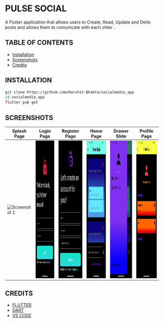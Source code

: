 # PULSE SOCIAL
A Flutter application that allows users to Create, Read, Update and Delte posts and allows them to comunicate with each ohter .



##  TABLE OF CONTENTS

- [Installation](#installation)
- [Screenshots](#screenshots)
- [Credits](#credits)


## INSTALLATION

```bash
git clone https://github.com/Harshit-Bhakta/socialmedia_app
cd socialmedia_app
flutter pub get
```

## SCREENSHOTS




| Splash Page | Login Page | Register Page | Home Page | Drawer Slide | Profile Page
| --- | --- | --- | --- | --- | --- | 
|  <img src="./assets/SplashPage..png" alt="Screenshot 1" height=450>  | <img src="./assets/LoginPage.png" alt="Screenshot 2" height=450> | <img src="./assets/RegisterPage.png" alt="Screenshot 3" height=450> | <img src="./assets/HomePage.png" alt="Screenshot 4" height=450> | <img src="./assets/DrawerSlide.png" alt="Screenshot 5" height=450> | <img src="./assets/ProfilePage.png" alt="Screenshot 6" height=450> |



## CREDITS

- [FLUTTER](https://flutter.dev/)
- [DART](https://dart.dev/)
- [VS CODE](https://code.visualstudio.com/)


